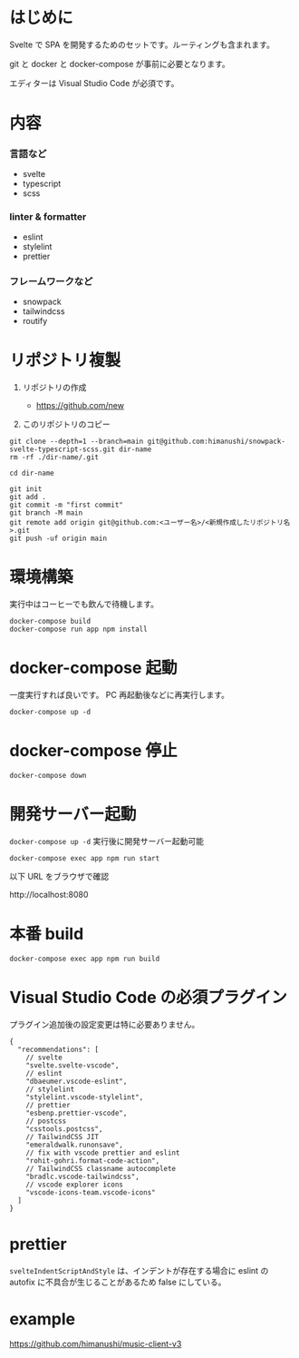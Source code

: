 # はじめに

Svelte で SPA を開発するためのセットです。ルーティングも含まれます。

git と docker と docker-compose が事前に必要となります。

エディターは Visual Studio Code が必須です。

# 内容

### 言語など

- svelte
- typescript
- scss

### linter & formatter

- eslint
- stylelint
- prettier

### フレームワークなど

- snowpack
- tailwindcss
- routify

# リポジトリ複製

1. リポジトリの作成

   - https://github.com/new

2. このリポジトリのコピー

```console
git clone --depth=1 --branch=main git@github.com:himanushi/snowpack-svelte-typescript-scss.git dir-name
rm -rf ./dir-name/.git

cd dir-name

git init
git add .
git commit -m "first commit"
git branch -M main
git remote add origin git@github.com:<ユーザー名>/<新規作成したリポジトリ名>.git
git push -uf origin main
```

# 環境構築

実行中はコーヒーでも飲んで待機します。

```console
docker-compose build
docker-compose run app npm install
```

# docker-compose 起動

一度実行すれば良いです。
PC 再起動後などに再実行します。

```console
docker-compose up -d
```

# docker-compose 停止

```console
docker-compose down
```

# 開発サーバー起動

`docker-compose up -d` 実行後に開発サーバー起動可能

```console
docker-compose exec app npm run start
```

以下 URL をブラウザで確認

http://localhost:8080

# 本番 build

```console
docker-compose exec app npm run build
```

# Visual Studio Code の必須プラグイン

プラグイン追加後の設定変更は特に必要ありません。

```jsonc
{
  "recommendations": [
    // svelte
    "svelte.svelte-vscode",
    // eslint
    "dbaeumer.vscode-eslint",
    // stylelint
    "stylelint.vscode-stylelint",
    // prettier
    "esbenp.prettier-vscode",
    // postcss
    "csstools.postcss",
    // TailwindCSS JIT
    "emeraldwalk.runonsave",
    // fix with vscode prettier and eslint
    "rohit-gohri.format-code-action",
    // TailwindCSS classname autocomplete
    "bradlc.vscode-tailwindcss",
    // vscode explorer icons
    "vscode-icons-team.vscode-icons"
  ]
}
```

# prettier

`svelteIndentScriptAndStyle` は、インデントが存在する場合に eslint の autofix に不具合が生じることがあるため false にしている。

# example

https://github.com/himanushi/music-client-v3
